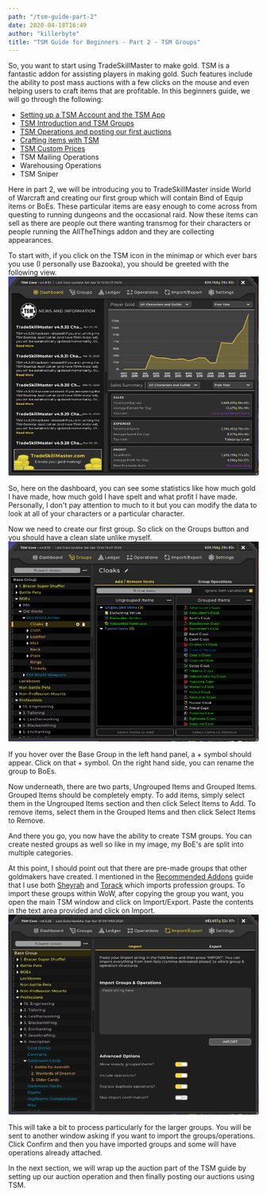 ```yaml
---
path: "/tsm-guide-part-2"
date: 2020-04-18T16:49
author: "killerbyte"
title: "TSM Guide for Beginners - Part 2 - TSM Groups"
---
```


So, you want to start using TradeSkillMaster to make gold. TSM is a fantastic addon for assisting players in making gold. Such features include the ability to post mass auctions with a few clicks on the mouse and even helping users to craft items that are profitable. In this beginners guide, we will go through the following:
 - [Setting up a TSM Account and the TSM App](/tsm-guide-part-1)
 - [TSM Introduction and TSM Groups](/tsm-guide-part-2)
 - [TSM Operations and posting our first auctions](/tsm-guide-part-3)
 - [Crafting items with TSM](./tsm-guide-part-4)
 - [TSM Custom Prices](./tsm-guide-part-5)
 - TSM Mailing Operations
 - Warehousing Operations
 - TSM Sniper

Here in part 2, we will be introducing you to TradeSkillMaster inside World of Warcraft and creating our first group which will contain Bind of Equip items or BoEs. These particular items are easy enough to come across from questing to running dungeons and the occasional raid. Now these items can sell as there are people out there wanting transmog for their characters or people running the AllTheThings addon and they are collecting appearances.

To start with, if you click on the TSM icon in the minimap or which ever bars you use (I personally use Bazooka), you should be greeted with the following view.
![TSM Dashboard](./tsmDashboard.png)

So, here on the dashboard, you can see some statistics like how much gold I have made, how much gold I have spelt and what profit I have made. Personally, I don't pay attention to much to it but you can modify the data to look at all of your characters or a particular character.

Now we need to create our first group. So click on the Groups button and you should have a clean slate unlike myself.
![Killerbyte's TSM Groups](./tsmGroup.png)

If you hover over the Base Group in the left hand panel, a + symbol should appear. Click on that + symbol. On the right hand side, you can rename the group to BoEs. 

Now underneath, there are two parts, Ungrouped Items and Grouped Items. Grouped Items should be completely empty. To add items, simply select them in the Ungrouped Items section and then click Select Items to Add. To remove items, select them in the Grouped Items and then click Select Items to Remove. 

And there you go, you now have the ability to create TSM groups. You can create nested groups as well so like in my image, my BoE's are split into multiple categories.

At this point, I should point out that there are pre-made groups that other goldmakers have created. I mentioned in the [Recommended Addons](/recommended-addons) guide that I use both [Sheyrah](https://pastebin.com/u/Sheyrah) and [Torack](https://pastebin.com/u/Torack) which imports profession groups. To import these groups within WoW, after copying the group you want, you open the main TSM window and click on Import/Export. Paste the contents in the text area provided and click on Import. 
![TSM Import/Export Window](./tsmImport.png)

This will take a bit to process particularly for the larger groups. You will be sent to another window asking if you want to import the groups/operations. Click Confirm and then you have imported groups and some will have operations already attached.

In the next section, we will wrap up the auction part of the TSM guide by setting up our auction operation and then finally posting our auctions using TSM.